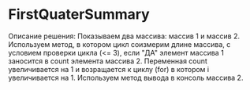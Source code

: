 # FirstQuaterSummary
Описание решения:
Показываем два массива: массив 1 и массив 2. 
Используем метод, в котором цикл соизмерим длине массива, с условием проверки цикла (<= 3), если "ДА" элемент массива 1 заносится в count элемента массива 2.
Переменная сount увеличивается на 1 и возращается к циклу (for) в котором i увеличивается на 1. 
Используем метод вывода в консоль массива 2.
